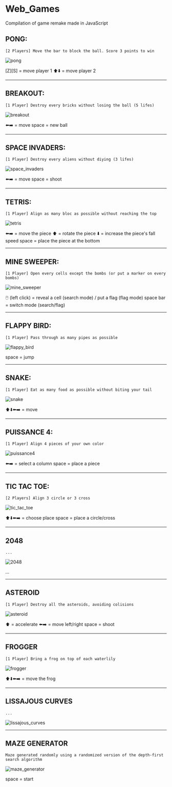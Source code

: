 # Web_Games
Compilation of game remake made in JavaScript

## PONG:
`[2 Players] Move the bar to block the ball. Score 3 points to win`

![pong](https://user-images.githubusercontent.com/48760638/71597648-45f9f100-2b44-11ea-82e0-95abf867f49a.png)

[Z][S] = move player 1
⬆️⬇️ = move player 2

***
## BREAKOUT:
`[1 Player] Destroy every bricks without losing the ball (5 lifes)`

![breakout](https://user-images.githubusercontent.com/48760638/71597641-45615a80-2b44-11ea-83cc-a49954a2e170.png)

⬅️➡️ = move
space = new ball

***
## SPACE INVADERS:
`[1 Player] Destroy every aliens without diying (3 lifes)`

![space_invaders](https://user-images.githubusercontent.com/48760638/71597651-46928780-2b44-11ea-84ee-1afed4a526ab.png)

⬅️➡️ = move
space = shoot

***
## TETRIS:
`[1 Player] Align as many bloc as possible without reaching the top`

![tetris](https://user-images.githubusercontent.com/48760638/71597652-46928780-2b44-11ea-9d19-f7e89b185b82.png)

⬅️➡️ = move the piece
⬆️ = rotate the piece
⬇️ = increase the piece's fall speed
space = place the piece at the bottom

***
## MINE SWEEPER:
`[1 Player] Open every cells except the bombs (or put a marker on every bombs)`

![mine_sweeper](https://user-images.githubusercontent.com/48760638/71597646-45f9f100-2b44-11ea-8517-d7ca14a827f9.png)

🖱️ (left click) = reveal a cell (search mode) / put a flag (flag mode)
space bar = switch mode (search/flag)

***
## FLAPPY BIRD:
`[1 Player] Pass through as many pipes as possible`

![flappy_bird](https://user-images.githubusercontent.com/48760638/71597642-45615a80-2b44-11ea-80a9-0d24e0ca8189.png)

space = jump

***
## SNAKE:
`[1 Player] Eat as many food as possible without biting your tail`

![snake](https://user-images.githubusercontent.com/48760638/71597650-45f9f100-2b44-11ea-8922-5f187a6c8cb9.png)

⬆️⬇️⬅️➡️ = move

***
## PUISSANCE 4:
`[1 Player] Align 4 pieces of your own color`

![puissance4](https://user-images.githubusercontent.com/48760638/71597649-45f9f100-2b44-11ea-95d0-f9f3957d6aa3.png)

⬅️➡️ = select a column
space = place a piece

***
## TIC TAC TOE:
`[2 Players] Align 3 circle or 3 cross`

![tic_tac_toe](https://user-images.githubusercontent.com/48760638/71597653-46928780-2b44-11ea-9de6-81c1e606829b.png)

⬆️⬇️⬅️➡️ = choose place
space = place a circle/cross

***
## 2048
`...`

![2048](https://user-images.githubusercontent.com/48760638/71597639-44c8c400-2b44-11ea-9609-6bfcdd410736.png)

...

***
## ASTEROID
`[1 Player] Destroy all the asteroids, avoiding colisions`

![asteroid](https://user-images.githubusercontent.com/48760638/71597640-44c8c400-2b44-11ea-8c9c-15fe6d06c580.png)

 ⬆️ = accelerate
⬅️➡️ = move left/right
space = shoot

***
## FROGGER
`[1 Player] Bring a frog on top of each waterlily`

![frogger](https://user-images.githubusercontent.com/48760638/71597643-45615a80-2b44-11ea-8946-692d33c368d3.png)

⬆️⬇️⬅️➡️ = move the frog

***
## LISSAJOUS CURVES
`...`

![lissajous_curves](https://user-images.githubusercontent.com/48760638/71597644-45615a80-2b44-11ea-9917-8d194784a123.png)

***
## MAZE GENERATOR
`Maze generated randomly using a randomized version of the depth-first search algorithm`

![maze_generator](https://user-images.githubusercontent.com/48760638/71597645-45615a80-2b44-11ea-9976-8192245eb91d.png)

space = start
